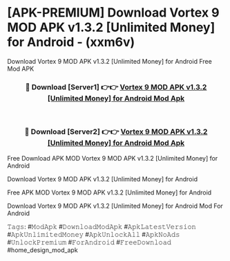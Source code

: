 # [APK-PREMIUM] Download Vortex 9 MOD APK v1.3.2 [Unlimited Money] for Android - (xxm6v)
Download Vortex 9 MOD APK v1.3.2 [Unlimited Money] for Android Free Mod APK

<div align="center">
<h3>🔴 Download [Server1] 👉👉 <a href="https://apk-comot.site?title=Vortex_9_MOD_APK_v1.3.2_[Unlimited_Money]_for_Android">Vortex 9 MOD APK v1.3.2 [Unlimited Money] for Android Mod Apk</a></h3><br>

<h3>🔴 Download [Server2] 👉👉 <a href="https://apk-comot.site?title=Vortex_9_MOD_APK_v1.3.2_[Unlimited_Money]_for_Android">Vortex 9 MOD APK v1.3.2 [Unlimited Money] for Android Mod Apk</a></h3>
</div>


Free Download APK MOD Vortex 9 MOD APK v1.3.2 [Unlimited Money] for Android

Download Vortex 9 MOD APK v1.3.2 [Unlimited Money] for Android 

Free APK MOD Vortex 9 MOD APK v1.3.2 [Unlimited Money] for Android 

Download Vortex 9 MOD APK v1.3.2 [Unlimited Money] for Android Mod For Android

𝚃𝚊𝚐𝚜: #𝙼𝚘𝚍𝙰𝚙𝚔 #𝙳𝚘𝚠𝚗𝚕𝚘𝚊𝚍𝙼𝚘𝚍𝙰𝚙𝚔 #𝙰𝚙𝚔𝙻𝚊𝚝𝚎𝚜𝚝𝚅𝚎𝚛𝚜𝚒𝚘𝚗 #𝙰𝚙𝚔𝚄𝚗𝚕𝚒𝚖𝚒𝚝𝚎𝚍𝙼𝚘𝚗𝚎𝚢 #𝙰𝚙𝚔𝚄𝚗𝚕𝚘𝚌𝚔𝙰𝚕𝚕 #𝙰𝚙𝚔𝙽𝚘𝙰𝚍𝚜 #𝚄𝚗𝚕𝚘𝚌𝚔𝙿𝚛𝚎𝚖𝚒𝚞𝚖 #𝙵𝚘𝚛𝙰𝚗𝚍𝚛𝚘𝚒𝚍 #𝙵𝚛𝚎𝚎𝙳𝚘𝚠𝚗𝚕𝚘𝚊𝚍 #home_design_mod_apk